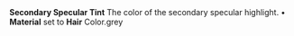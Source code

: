 <tr>
<td><strong>Secondary Specular Tint</strong></td>
<td>The color of the secondary specular highlight.</td>
<td>&#8226; <strong>Material</strong> set to <strong>Hair</strong></td>
<td>Color.grey</td>
</tr>
